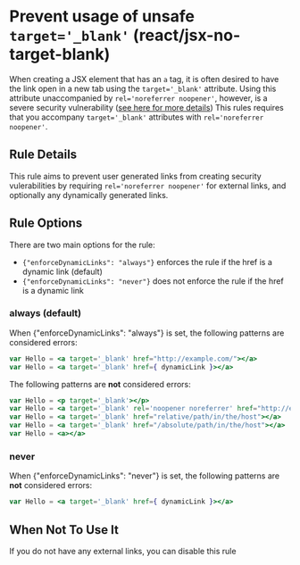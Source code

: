 # Prevent usage of unsafe `target='_blank'` (react/jsx-no-target-blank)

When creating a JSX element that has an `a` tag, it is often desired to have
the link open in a new tab using the `target='_blank'` attribute. Using this
attribute unaccompanied by `rel='noreferrer noopener'`, however, is a severe
security vulnerability ([see here for more details](https://mathiasbynens.github.io/rel-noopener))
This rules requires that you accompany `target='_blank'` attributes with `rel='noreferrer noopener'`.

## Rule Details

This rule aims to prevent user generated links from creating security vulerabilities by requiring
`rel='noreferrer noopener'` for external links, and optionally any dynamically generated links.

## Rule Options

There are two main options for the rule:

* `{"enforceDynamicLinks": "always"}` enforces the rule if the href is a dynamic link (default)
* `{"enforceDynamicLinks": "never"}` does not enforce the rule if the href is a dynamic link


### always (default)

When {"enforceDynamicLinks": "always"} is set, the following patterns are considered errors:

```jsx
var Hello = <a target='_blank' href="http://example.com/"></a>
var Hello = <a target='_blank' href={ dynamicLink }></a>
```

The following patterns are **not** considered errors:

```jsx
var Hello = <p target='_blank'></p>
var Hello = <a target='_blank' rel='noopener noreferrer' href="http://example.com"></a>
var Hello = <a target='_blank' href="relative/path/in/the/host"></a>
var Hello = <a target='_blank' href="/absolute/path/in/the/host"></a>
var Hello = <a></a>
```

### never

When {"enforceDynamicLinks": "never"} is set, the following patterns are **not** considered errors:

```jsx
var Hello = <a target='_blank' href={ dynamicLink }></a>
```

## When Not To Use It

If you do not have any external links, you can disable this rule
